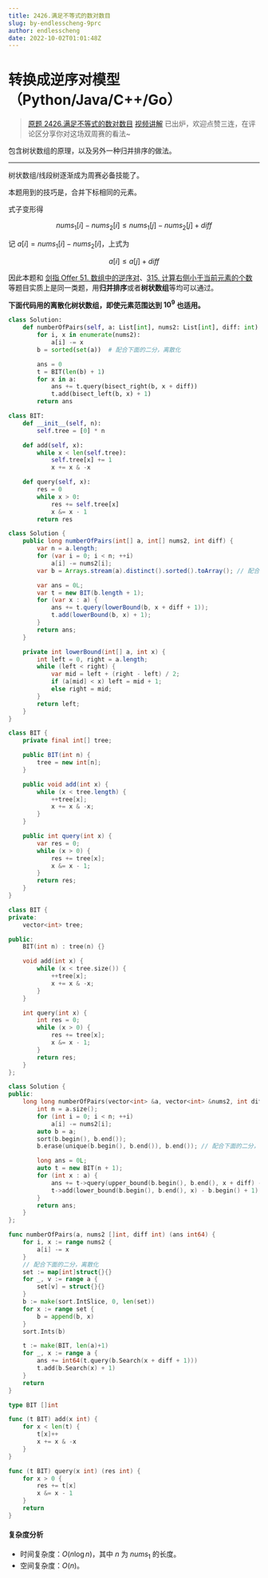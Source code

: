 ```yaml
---
title: 2426.满足不等式的数对数目
slug: by-endlesscheng-9prc
author: endlesscheng
date: 2022-10-02T01:01:48Z
---
```

# 转换成逆序对模型（Python/Java/C++/Go）
 
> [原题 2426.满足不等式的数对数目](https://leetcode.cn/problems/number-of-pairs-satisfying-inequality)
[视频讲解](https://www.bilibili.com/video/BV1tW4y1e7rb) 已出炉，欢迎点赞三连，在评论区分享你对这场双周赛的看法~

包含树状数组的原理，以及另外一种归并排序的做法。

---

树状数组/线段树逐渐成为周赛必备技能了。

本题用到的技巧是，合并下标相同的元素。

式子变形得

$$
\textit{nums}_1[i]-\textit{nums}_2[i]\le\textit{nums}_1[j]-\textit{nums}_2[j]+\textit{diff}
$$

记 $a[i]=\textit{nums}_1[i]-\textit{nums}_2[i]$，上式为

$$
a[i]\le a[j]+\textit{diff}
$$

因此本题和 [剑指 Offer 51. 数组中的逆序对](https://leetcode.cn/problems/shu-zu-zhong-de-ni-xu-dui-lcof/)、[315. 计算右侧小于当前元素的个数](https://leetcode.cn/problems/count-of-smaller-numbers-after-self/) 等题目实质上是同一类题，用**归并排序**或者**树状数组**等均可以通过。

**下面代码用的离散化树状数组，即使元素范围达到 $10^9$ 也适用。**

```py [sol1-Python3]
class Solution:
    def numberOfPairs(self, a: List[int], nums2: List[int], diff: int) -> int:
        for i, x in enumerate(nums2):
            a[i] -= x
        b = sorted(set(a))  # 配合下面的二分，离散化

        ans = 0
        t = BIT(len(b) + 1)
        for x in a:
            ans += t.query(bisect_right(b, x + diff))
            t.add(bisect_left(b, x) + 1)
        return ans

class BIT:
    def __init__(self, n):
        self.tree = [0] * n

    def add(self, x):
        while x < len(self.tree):
            self.tree[x] += 1
            x += x & -x

    def query(self, x):
        res = 0
        while x > 0:
            res += self.tree[x]
            x &= x - 1
        return res
```

```java [sol1-Java]
class Solution {
    public long numberOfPairs(int[] a, int[] nums2, int diff) {
        var n = a.length;
        for (var i = 0; i < n; ++i)
            a[i] -= nums2[i];
        var b = Arrays.stream(a).distinct().sorted().toArray(); // 配合下面的二分，离散化

        var ans = 0L;
        var t = new BIT(b.length + 1);
        for (var x : a) {
            ans += t.query(lowerBound(b, x + diff + 1));
            t.add(lowerBound(b, x) + 1);
        }
        return ans;
    }

    private int lowerBound(int[] a, int x) {
        int left = 0, right = a.length;
        while (left < right) {
            var mid = left + (right - left) / 2;
            if (a[mid] < x) left = mid + 1;
            else right = mid;
        }
        return left;
    }
}

class BIT {
    private final int[] tree;

    public BIT(int n) {
        tree = new int[n];
    }

    public void add(int x) {
        while (x < tree.length) {
            ++tree[x];
            x += x & -x;
        }
    }

    public int query(int x) {
        var res = 0;
        while (x > 0) {
            res += tree[x];
            x &= x - 1;
        }
        return res;
    }
}
```

```cpp [sol1-C++]
class BIT {
private:
    vector<int> tree;

public:
    BIT(int n) : tree(n) {}

    void add(int x) {
        while (x < tree.size()) {
            ++tree[x];
            x += x & -x;
        }
    }

    int query(int x) {
        int res = 0;
        while (x > 0) {
            res += tree[x];
            x &= x - 1;
        }
        return res;
    }
};

class Solution {
public:
    long long numberOfPairs(vector<int> &a, vector<int> &nums2, int diff) {
        int n = a.size();
        for (int i = 0; i < n; ++i)
            a[i] -= nums2[i];
        auto b = a;
        sort(b.begin(), b.end());
        b.erase(unique(b.begin(), b.end()), b.end()); // 配合下面的二分，离散化

        long ans = 0L;
        auto t = new BIT(n + 1);
        for (int x : a) {
            ans += t->query(upper_bound(b.begin(), b.end(), x + diff) - b.begin());
            t->add(lower_bound(b.begin(), b.end(), x) - b.begin() + 1);
        }
        return ans;
    }
};
```

```go [sol1-Go]
func numberOfPairs(a, nums2 []int, diff int) (ans int64) {
	for i, x := range nums2 {
		a[i] -= x
	}
	// 配合下面的二分，离散化
	set := map[int]struct{}{}
	for _, v := range a {
		set[v] = struct{}{}
	}
	b := make(sort.IntSlice, 0, len(set))
	for x := range set {
		b = append(b, x)
	}
	sort.Ints(b)

	t := make(BIT, len(a)+1)
	for _, x := range a {
		ans += int64(t.query(b.Search(x + diff + 1)))
		t.add(b.Search(x) + 1)
	}
	return
}

type BIT []int

func (t BIT) add(x int) {
	for x < len(t) {
		t[x]++
		x += x & -x
	}
}

func (t BIT) query(x int) (res int) {
	for x > 0 {
		res += t[x]
		x &= x - 1
	}
	return
}
```

#### 复杂度分析

- 时间复杂度：$O(n\log n)$，其中 $n$ 为 $\textit{nums}_1$ 的长度。
- 空间复杂度：$O(n)$。

